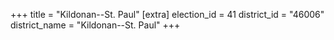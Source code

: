 +++
title = "Kildonan--St. Paul"
[extra]
election_id = 41
district_id = "46006"
district_name = "Kildonan--St. Paul"
+++
